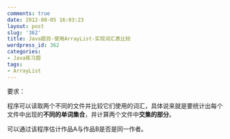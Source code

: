 ```yaml
---
comments: true
date: 2012-08-05 16:03:23
layout: post
slug: '362'
title: Java题目-使用ArrayList-实现词汇表比较
wordpress_id: 362
categories:
- Java练习题
tags:
- ArrayList
---
```


要求：

程序可以读取两个不同的文件并比较它们使用的词汇，具体说来就是要统计出每个文件中出现的**不同的单词集合**，并计算两个文件中**交集的部分**。

可以通过该程序估计作品A与作品B是否是同一作者。


